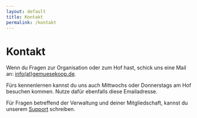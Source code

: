 ```yaml
---
layout: default
title: Kontakt
permalink: /kontakt
---
```

# Kontakt

Wenn du Fragen zur Organisation oder zum Hof hast,
schick uns eine Mail an: [info(at)gemuesekoop.de](mailto:info(at)gemuesekoop.de).

Fürs kennenlernen kannst du uns auch Mittwochs oder Donnerstags am Hof besuchen kommen.
Nutze dafür ebenfalls diese Emailadresse.

Für Fragen betreffend der Verwaltung und deiner Mitgliedschaft, kannst du unserem [Support](mailto:support(at)gemuesekoop.de) schreiben.



